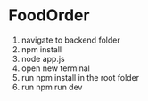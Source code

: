 # FoodOrder
1. navigate to backend folder
2. npm install
3. node app.js
4. open new terminal
5. run npm install in the root folder
6. run npm run dev